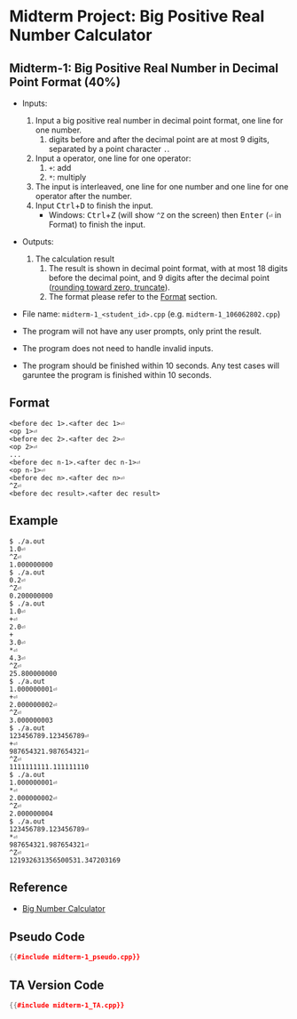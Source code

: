 # Midterm Project: Big Positive Real Number Calculator

## Midterm-1: Big Positive Real Number in Decimal Point Format (40%)

* Inputs:
  1. Input a big positive real number in decimal point format, one line for one number.
     1. digits before and after the decimal point are at most 9 digits, separated by a point character `.`.
  2. Input a operator, one line for one operator:
     1. `+`: add
     2. `*`: multiply
  3. The input is interleaved, one line for one number and one line for one operator after the number.
  4. Input <kbd>Ctrl</kbd>+<kbd>D</kbd> to finish the input.
     * Windows: <kbd>Ctrl</kbd>+<kbd>Z</kbd> (will show `^Z` on the screen) then <kbd>Enter</kbd> (`⏎` in Format) to finish the input.
* Outputs: 
  1. The calculation result
     1. The result is shown in decimal point format, with at most 18 digits before the decimal point, and 9 digits after the decimal point ([rounding toward zero, truncate](https://en.wikipedia.org/wiki/Rounding#Round_half_toward_zero)).
     2. The format please refer to the [Format](#format) section.
* File name: `midterm-1_<student_id>.cpp` (e.g. `midterm-1_106062802.cpp`)

* The program will not have any user prompts, only print the result.
* The program does not need to handle invalid inputs.
* The program should be finished within 10 seconds. Any test cases will garuntee the program is finished within 10 seconds.

## Format

```text
<before dec 1>.<after dec 1>⏎
<op 1>⏎
<before dec 2>.<after dec 2>⏎
<op 2>⏎
...
<before dec n-1>.<after dec n-1>⏎
<op n-1>⏎
<before dec n>.<after dec n>⏎
^Z⏎
<before dec result>.<after dec result>
```

## Example

```console
$ ./a.out
1.0⏎
^Z⏎
1.000000000
$ ./a.out
0.2⏎
^Z⏎
0.200000000
$ ./a.out
1.0⏎
+⏎
2.0⏎
+
3.0⏎
*⏎
4.3⏎
^Z⏎
25.800000000
$ ./a.out
1.000000001⏎
+⏎
2.000000002⏎
^Z⏎
3.000000003
$ ./a.out
123456789.123456789⏎
+⏎
987654321.987654321⏎
^Z⏎
1111111111.111111110
$ ./a.out
1.000000001⏎
*⏎
2.000000002⏎
^Z⏎
2.000000004
$ ./a.out
123456789.123456789⏎
*⏎
987654321.987654321⏎
^Z⏎
121932631356500531.347203169
```

## Reference
* [Big Number Calculator](https://www.calculator.net/big-number-calculator.html)

## Pseudo Code

```c++
{{#include midterm-1_pseudo.cpp}}
```

## TA Version Code

``` c++
{{#include midterm-1_TA.cpp}}
```